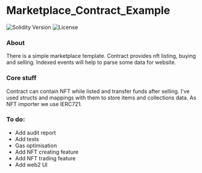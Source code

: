 # Marketplace_Contract_Example

<p align="left">
  <img src="https://img.shields.io/badge/Solidity-0.8.19-informational" alt="Solidity Version">
  <img src="https://img.shields.io/badge/License-MIT-success" alt="License">
</p>
  
<h3>About</h3>

There is a simple marketplace template. Contract provides nft listing, buying and selling. Indexed events will help to parse some data for website. 

<h3>Core stuff</h3>

Contract can contain NFT while listed and transfer funds after selling. I've used structs and mappings with them to store items and collections data. As NFT importer we use IERC721.

<h3>To do:</h3>

- Add audit report
- Add tests
- Gas optimisation
- Add NFT creating feature 
- Add NFT trading feature
- Add web2 UI
